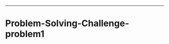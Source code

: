 ---------------------------------------------------------------------------------------------
# Problem-Solving-Challenge-problem1

